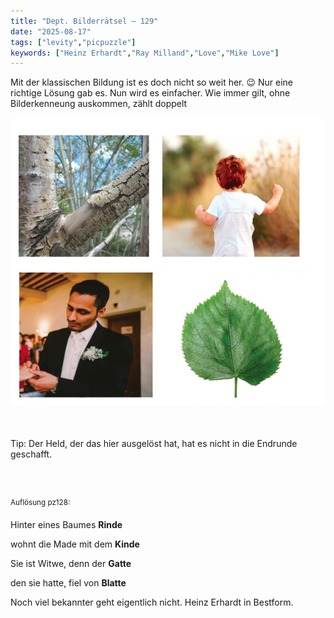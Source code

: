```yaml
---
title: "Dept. Bilderrätsel – 129"
date: "2025-08-17"
tags: ["levity","picpuzzle"]
keywords: ["Heinz Erhardt","Ray Milland","Love","Mike Love"]
---
```

Mit der klassischen Bildung ist es doch nicht so weit her.  😉 
Nur eine richtige Lösung gab es. Nun wird es einfacher. Wie immer gilt, ohne Bilderkenneung auskommen, zählt doppelt
<br/>

<img  src="/assets/img/picpuzzle/picpuzzle128.webp" alt="Bilderrätsel128">

<br/>
<br/>
<br/>

Tip: Der Held, der das hier ausgelöst hat, hat es nicht in die Endrunde geschafft.

<br/>
<br/>

<sup>Auflösung pz128: 

Hinter eines Baumes <b>Rinde</b><p>
wohnt die Made mit dem <b>Kinde</b><p>
Sie ist Witwe, denn der <b>Gatte</b><p>
den sie hatte, fiel von <b>Blatte</b><p><p>


Noch viel bekannter geht eigentlich nicht. Heinz Erhardt in Bestform.


</sup>
